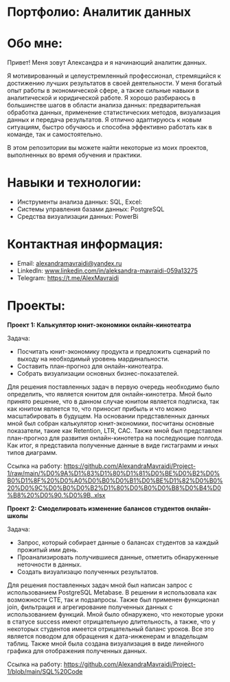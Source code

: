 # Портфолио: Аналитик данных
# Обо мне:
  Привет! Меня зовут Александра и я начинающий аналитик данных.   
    
  Я мотивированный и целеустремленный профессионал, стремящийся к достижению лучших результатов в своей деятельности. У меня богатый опыт работы в экономической сфере, а также сильные навыки в аналитической и юридической работе. Я хорошо разбираюсь в большинстве шагов в области анализа данных: предварительная обработка данных, применение статистических методов, визуализация данных и передача результатов. Я отлично адаптируюсь к новым ситуациям, быстро обучаюсь и способна эффективно работать как в команде, так и самостоятельно.    
  
  В этом репозитории вы можете найти некоторые из моих проектов, выполненных во время обучения и практики.
 # Навыки и технологии:
  - Инструменты анализа данных: SQL, Excel:
  - Системы управления базами данных: PostgreSQL
  - Средства визуализации данных: PowerBi
# Контактная информация:
  - Email: alexandramavraidi@yandex.ru
  - LinkedIn: www.linkedin.com/in/aleksandra-mavraidi-059a13275
  - Telegram: https://t.me/AlexMavraidi
# Проекты:
**Проект 1: Калькулятор юнит-экономики онлайн-кинотеатра**

  Задача:
  - Посчитать юнит-экономику продукта и предложить сценарий по выходу на необходимый уровень мардинальности.
  - Составить план-прогноз для онлайн-кинотеатра.
  - Собрать визуализации основных бизнес-показателей.
    
Для решения поставленных задач в первую очередь необходимо было определить, что является юнитом для онлайн-кинотетра. Мной было принято решение, что в данном случае юнитом является подписка, так как юнитом является то, что приносит прибыль и что можно масштабировать в будущем.
На основании представленных данных мной был собран калькулятор юнит-экономики, посчитаны основные показатели, такие как Retention, LTR, CAC. Также мной был представлен план-прогноз для развития онлайн-кинотетра на последующие полгода. Как итог, я представила полученные данные в виде гистаграмм и иных типов диаграмм.

   Ссылка на работу: https://github.com/AlexandraMavraidi/Project-1/raw/main/%D0%9A%D1%83%D1%80%D1%81%D0%BE%D0%B2%D0%B0%D1%8F%20%D0%A0%D0%B0%D0%B1%D0%BE%D1%82%D0%B0%20%D0%9C%D0%B0%D0%B2%D1%80%D0%B0%D0%B8%D0%B4%D0%B8%20%D0%90.%D0%9B..xlsx

**Проект 2: Смоделировать изменение балансов студентов онлайн-школы**  

  Задача:   
  - Запрос, который собирает данные о балансах студентов за каждый прожитый ими день.
  - Проанализировать получившиеся данные, отметить обнаруженные неточности в данных.
  - Создать визуализацю полученных результатов.

Для решения поставленных задач мной был написан запрос с использованием PostgreSQL Metabase. В решении я использовала как возможности СТЕ, так и подзапросы. Также был применен функционал join, фильтрация и агрегирование полученных данных с использованием функций. Мной было обнаружено, что некоторые уроки в статусе success имеют отрицательную длительность, а также, что у некоторых студентов имеется отрицательный баланс уроков. Все это является поводом для обращения к дата-инженерам и владельцам таблиц. Также мной была создана визуализация в виде линейного графика для отображения полученных данных.  

  Ссылка на работу: 
https://github.com/AlexandraMavraidi/Project-1/blob/main/SQL%20Code
